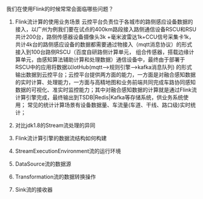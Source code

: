 我们在使用Flink的时候常常会面临哪些问题？
1. Flink流计算的使用业务场景
   云控平台负责位于各城市的路侧感应设备数据的接入，以广州为例我们要在试点的400km路段接入路侧通信设备RSCU和RSU共计200台，路侧传感器设备摄像头3k
   +毫米波雷达1k+CCU信号采集卡1k，共计4k台的路侧感应设备的数据都需要通过物接入（mqtt消息协议）的形式接入到100台路侧RSCU（百度自研路侧计算单元，
   组合传感器，搭载边缘计算单元，由感知算法辅助计算和处理数据）通信设备中，最终由于部署于RSCU中的应用将数据以IotHub(mqtt—>规则引擎—>kafka消息队列)
   的形式输出数据到云控平台；云控平台提供两方面的能力，一方面是对融合感知数据的实时计算、处理能力，一方面与高精地图和业务前端共同完成车路协同感知
   数据的可视化、准实时监控能力；其中对融合感知数据的计算就是通过Flink流计算引擎完成，最终输出到TSDB|Redis|Kafka等存储系统，供业务系统使用；
   常见的统计计算场景有设备数据量、车流量(车道、干线、路口级)实时统计；
2. 对比jdk1.8的Stream流处理的异同



3. Flink流计算引擎的数据流结构如何构建
4. StreamExecutionEnvironment流的运行环境
5. DataSource流的数据源
6. Transformation流的数据转换操作
7. Sink流的接收器












































































